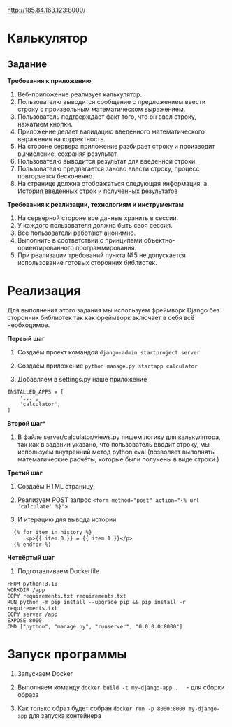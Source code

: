 http://185.84.163.123:8000/

<h1>Калькулятор</h1>

<h2>Задание</h2>

**Требования к приложению**

1. Веб-приложение реализует калькулятор.
2. Пользователю выводится сообщение с предложением ввести строку с произвольным 
математическом выражением.
3. Пользователь подтверждает факт того, что он ввел строку, нажатием кнопки.
4. Приложение делает валидацию введенного математического выражения на корректность.
5. На стороне сервера приложение разбирает строку и производит вычисление, сохраняя результат.
6. Пользователю выводится результат для введенной строки.
7. Пользователю предлагается заново ввести строку, процесс повторяется бесконечно.
8. На странице должна отображаться следующая информация:
a. История введенных строк и полученных результатов

**Требования к реализации, технологиям и инструментам**
1. На серверной стороне все данные хранить в сессии.
2. У каждого пользователя должна быть своя сессия.
3. Все пользователи работают анонимно.
4. Выполнить в соответствии с принципами объектно-ориентированного программирования.
5. При реализации требований пункта №5 не допускается использование готовых сторонних 
библиотек.


<h1>Реализация</h1>

Для выполнения этого задания мы используем фреймворк Django без сторонних библиотек так как фреймворк включает в себя всё необходимое. 

**Первый шаг**

1. Создаём проект командой ```django-admin startproject server```

2. Создаём приложение ```python manage.py startapp calculator```

3. Добавляем в settings.py наше приложение 

```
INSTALLED_APPS = [
    '...',
    'calculator',
]
```

**Второй шаг***

1. В файле server/calculator/views.py пишем логику для калькулятора, так как в задании указано, что пользователь вводит строку, мы используем внутренний метод python eval (позволяет выполнять математические расчёты, которые были получены в виде строки.)

**Третий шаг**

1. Создаём HTML страницу

2. Реализуем  POST запрос ``` <form method="post" action="{% url 'calculate' %}"> ```


3. И итерацию для вывода истории

```
  {% for item in history %}
      <p>{{ item.0 }} = {{ item.1 }}</p>
  {% endfor %}
```

**Четвёртый шаг**


1. Подготавливаем Dockerfile

```
FROM python:3.10
WORKDIR /app
COPY requirements.txt requirements.txt
RUN python -m pip install --upgrade pip && pip install -r requirements.txt
COPY server /app
EXPOSE 8000
CMD ["python", "manage.py", "runserver", "0.0.0.0:8000"]
```
   

<h1>Запуск программы</h1>

1. Запускаем Docker

2. Выполняем команду ``` docker build -t my-django-app .   ``` - для сборки образа

3. Как только образ будет собран ```docker run -p 8000:8000 my-django-app``` для запуска контейнера


